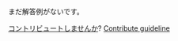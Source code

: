 
まだ解答例がないです。

[コントリビュートしませんか](https://github.com/BFEdev/BFE.dev-solutions/blob/main/question/how-webpack-works_ja.md)?  [Contribute guideline](https://github.com/BFEdev/BFE.dev-solutions#how-to-contribute)

